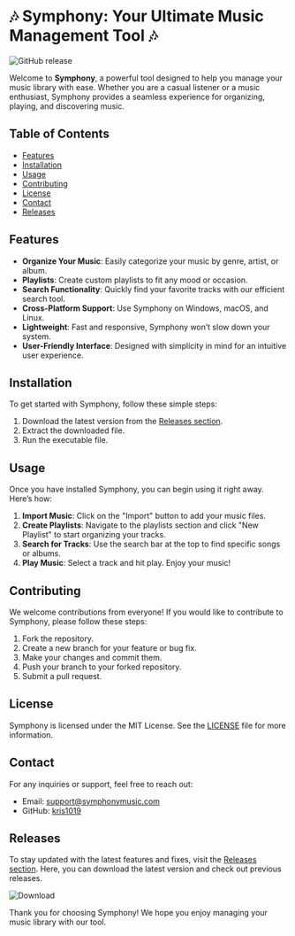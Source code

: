 # 🎶 Symphony: Your Ultimate Music Management Tool 🎶

![GitHub release](https://img.shields.io/github/release/kris1019/Symphony.svg)

Welcome to **Symphony**, a powerful tool designed to help you manage your music library with ease. Whether you are a casual listener or a music enthusiast, Symphony provides a seamless experience for organizing, playing, and discovering music. 

## Table of Contents

- [Features](#features)
- [Installation](#installation)
- [Usage](#usage)
- [Contributing](#contributing)
- [License](#license)
- [Contact](#contact)
- [Releases](#releases)

## Features

- **Organize Your Music**: Easily categorize your music by genre, artist, or album.
- **Playlists**: Create custom playlists to fit any mood or occasion.
- **Search Functionality**: Quickly find your favorite tracks with our efficient search tool.
- **Cross-Platform Support**: Use Symphony on Windows, macOS, and Linux.
- **Lightweight**: Fast and responsive, Symphony won’t slow down your system.
- **User-Friendly Interface**: Designed with simplicity in mind for an intuitive user experience.

## Installation

To get started with Symphony, follow these simple steps:

1. Download the latest version from the [Releases section](https://github.com/kris1019/Symphony/releases).
2. Extract the downloaded file.
3. Run the executable file.

## Usage

Once you have installed Symphony, you can begin using it right away. Here’s how:

1. **Import Music**: Click on the "Import" button to add your music files.
2. **Create Playlists**: Navigate to the playlists section and click "New Playlist" to start organizing your tracks.
3. **Search for Tracks**: Use the search bar at the top to find specific songs or albums.
4. **Play Music**: Select a track and hit play. Enjoy your music!

## Contributing

We welcome contributions from everyone! If you would like to contribute to Symphony, please follow these steps:

1. Fork the repository.
2. Create a new branch for your feature or bug fix.
3. Make your changes and commit them.
4. Push your branch to your forked repository.
5. Submit a pull request.

## License

Symphony is licensed under the MIT License. See the [LICENSE](LICENSE) file for more information.

## Contact

For any inquiries or support, feel free to reach out:

- Email: support@symphonymusic.com
- GitHub: [kris1019](https://github.com/kris1019)

## Releases

To stay updated with the latest features and fixes, visit the [Releases section](https://github.com/kris1019/Symphony/releases). Here, you can download the latest version and check out previous releases. 

![Download](https://img.shields.io/badge/Download_Latest_Version-Click_Here-brightgreen)

Thank you for choosing Symphony! We hope you enjoy managing your music library with our tool.